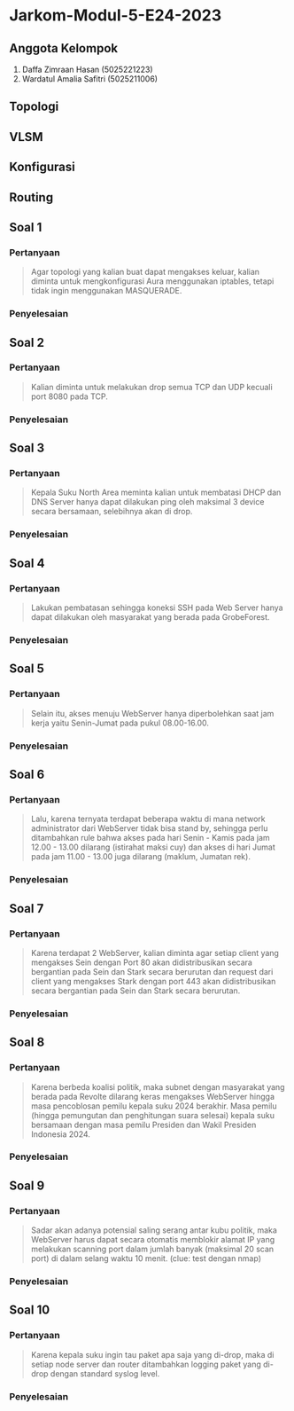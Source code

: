 # Jarkom-Modul-5-E24-2023
## Anggota Kelompok
1. Daffa Zimraan Hasan (5025221223)
2. Wardatul Amalia Safitri (5025211006)

## Topologi

## VLSM

## Konfigurasi

## Routing

## Soal 1
### Pertanyaan
>Agar topologi yang kalian buat dapat mengakses keluar, kalian diminta untuk mengkonfigurasi Aura menggunakan iptables, tetapi tidak ingin menggunakan MASQUERADE.

### Penyelesaian

## Soal 2
### Pertanyaan
>Kalian diminta untuk melakukan drop semua TCP dan UDP kecuali port 8080 pada TCP.

### Penyelesaian

## Soal 3
### Pertanyaan
>Kepala Suku North Area meminta kalian untuk membatasi DHCP dan DNS Server hanya dapat dilakukan ping oleh maksimal 3 device secara bersamaan, selebihnya akan di drop.

### Penyelesaian

## Soal 4
### Pertanyaan
>Lakukan pembatasan sehingga koneksi SSH pada Web Server hanya dapat dilakukan oleh masyarakat yang berada pada GrobeForest.

### Penyelesaian

## Soal 5
### Pertanyaan
>Selain itu, akses menuju WebServer hanya diperbolehkan saat jam kerja yaitu Senin-Jumat pada pukul 08.00-16.00.

### Penyelesaian

## Soal 6
### Pertanyaan
>Lalu, karena ternyata terdapat beberapa waktu di mana network administrator dari WebServer tidak bisa stand by, sehingga perlu ditambahkan rule bahwa akses pada hari Senin - Kamis pada jam 12.00 - 13.00 dilarang (istirahat maksi cuy) dan akses di hari Jumat pada jam 11.00 - 13.00 juga dilarang (maklum, Jumatan rek).

### Penyelesaian

## Soal 7
### Pertanyaan
>Karena terdapat 2 WebServer, kalian diminta agar setiap client yang mengakses Sein dengan Port 80 akan didistribusikan secara bergantian pada Sein dan Stark secara berurutan dan request dari client yang mengakses Stark dengan port 443 akan didistribusikan secara bergantian pada Sein dan Stark secara berurutan.

### Penyelesaian

## Soal 8
### Pertanyaan
>Karena berbeda koalisi politik, maka subnet dengan masyarakat yang berada pada Revolte dilarang keras mengakses WebServer hingga masa pencoblosan pemilu kepala suku 2024 berakhir. Masa pemilu (hingga pemungutan dan penghitungan suara selesai) kepala suku bersamaan dengan masa pemilu Presiden dan Wakil Presiden Indonesia 2024.

### Penyelesaian

## Soal 9
### Pertanyaan
>Sadar akan adanya potensial saling serang antar kubu politik, maka WebServer harus dapat secara otomatis memblokir  alamat IP yang melakukan scanning port dalam jumlah banyak (maksimal 20 scan port) di dalam selang waktu 10 menit. 
(clue: test dengan nmap)

### Penyelesaian

## Soal 10
### Pertanyaan
>Karena kepala suku ingin tau paket apa saja yang di-drop, maka di setiap node server dan router ditambahkan logging paket yang di-drop dengan standard syslog level. 

### Penyelesaian



